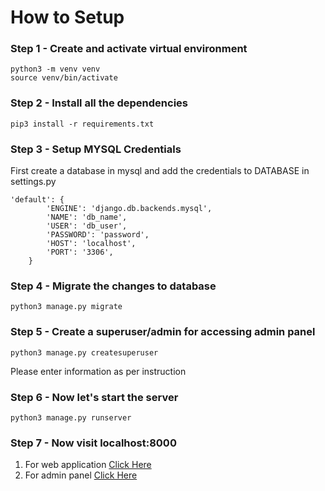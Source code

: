 # How to Setup

### Step 1 - Create and activate virtual environment

```
python3 -m venv venv
source venv/bin/activate
```

### Step 2 - Install all the dependencies

```
pip3 install -r requirements.txt
```

### Step 3 - Setup MYSQL Credentials

First create a database in mysql and add the credentials to DATABASE in settings.py

```
'default': {
        'ENGINE': 'django.db.backends.mysql',
        'NAME': 'db_name',
        'USER': 'db_user',
        'PASSWORD': 'password',
        'HOST': 'localhost',
        'PORT': '3306',
    }
```

### Step 4 - Migrate the changes to database

```
python3 manage.py migrate
```

### Step 5 - Create a superuser/admin for accessing admin panel

```
python3 manage.py createsuperuser
```

Please enter information as per instruction

### Step 6 - Now let's start the server

```
python3 manage.py runserver
```

### Step 7 - Now visit localhost:8000

1. For web application [Click Here](http://localhost:8000)
2. For admin panel [Click Here](http://localhost:8000/admin)
